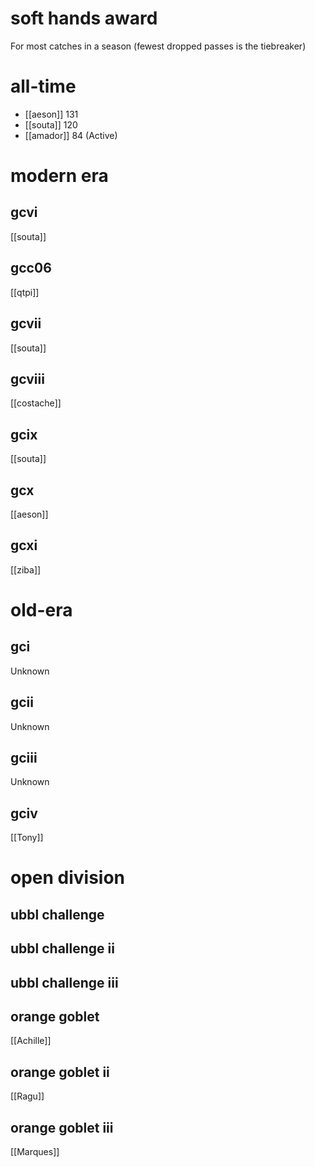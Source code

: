 # soft hands award

For most catches in a season (fewest dropped passes is the tiebreaker)

# all-time

* [[aeson]] 131
* [[souta]] 120
* [[amador]] 84 (Active)

# modern era

## gcvi

[[souta]]

## gcc06

[[qtpi]]

## gcvii

[[souta]]

## gcviii

[[costache]]

## gcix

[[souta]]

## gcx

[[aeson]]

## gcxi

[[ziba]]

# old-era

## gci

Unknown

## gcii

Unknown

## gciii

Unknown

## gciv

[[Tony]]

# open division

## ubbl challenge

## ubbl challenge ii

## ubbl challenge iii

## orange goblet

[[Achille]]

## orange goblet ii

[[Ragu]]

## orange goblet iii

[[Marques]]